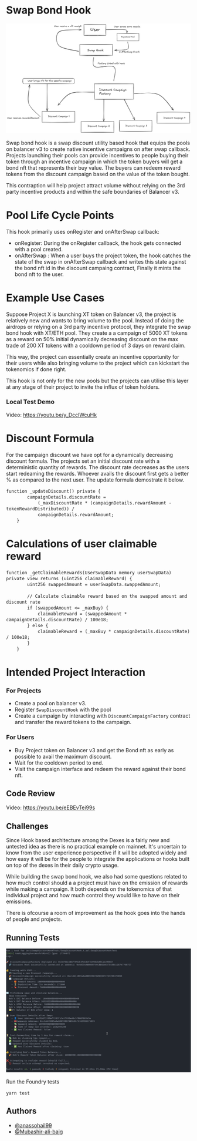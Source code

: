 # Swap Bond Hook

![Architecture](images/Architecture.png)

Swap bond hook is a swap discount utility based hook that equips the pools on balancer v3 to create native incentive campaigns on after swap callback. Projects launching their pools can provide incentives to people buying their token through an incentive campaign in which the token buyers will get a bond nft that represents their buy value. The buyers can redeem reward tokens from the discount campaign based on the value of the token bought.

This contraption will help project attract volume without relying on the 3rd party incentive products and within the safe boundaries of Balancer v3.

# Pool Life Cycle Points

This hook primarily uses onRegister and onAfterSwap callback:

- onRegister: During the onRegister callback, the hook gets connected with a pool created.
- onAfterSwap : When a user buys the project token, the hook catches the state of the swap in onAfterSwap callback and writes this state against the bond nft id in the discount campaing contract, Finally it mints the bond nft to the user.

# Example Use Cases

Suppose Project X is launching XT token on Balancer v3, the project is relatively new and wants to bring volume to the pool. Instead of doing the airdrops or relying on a 3rd party incentive protocol, they integrate the swap bond hook with XT/ETH pool. They create a a campaign of 5000 XT tokens as a reward on 50% initial dynamically decreasing discount on the max trade of 200 XT tokens with a cooldown period of 3 days on reward claim.

This way, the project can essentially create an incentive opportunity for their users while also bringing volume to the project which can kickstart the tokenomics if done right.

This hook is not only for the new pools but the projects can utilise this layer at any stage of their project to invite the influx of token holders.

### Local Test Demo

Video: https://youtu.be/y_DcclWcuHk

# Discount Formula

For the campaign discount we have opt for a dynamically decreasing discount formula. The projects set an initial discount rate with a deterministic quantity of rewards. The discount rate decreases as the users start redeaming the rewards. Whoever avails the discount first gets a better % as compared to the next user. The update formula demostrate it below.

```
function _updateDiscount() private {
        campaignDetails.discountRate =
            (_maxDiscountRate * (campaignDetails.rewardAmount - tokenRewardDistributed)) /
            campaignDetails.rewardAmount;
    }
```

# Calculations of user claimable reward

```
function _getClaimableRewards(UserSwapData memory userSwapData) private view returns (uint256 claimableReward) {
        uint256 swappedAmount = userSwapData.swappedAmount;

        // Calculate claimable reward based on the swapped amount and discount rate
        if (swappedAmount <= _maxBuy) {
            claimableReward = (swappedAmount * campaignDetails.discountRate) / 100e18;
        } else {
            claimableReward = (_maxBuy * campaignDetails.discountRate) / 100e18;
        }
    }

```

# Intended Project Interaction

### For Projects

- Create a pool on balancer v3.
- Register `SwapDiscountHook` with the pool
- Create a campaign by interacting with `DiscountCampaignFactory` contract and transfer the reward tokens to the campaign.

### For Users

- Buy Project token on Balancer v3 and get the Bond nft as early as possible to avail the maximum discount.
- Wait for the cooldown period to end.
- Visit the campaign interface and redeem the reward against their bond nft.

## Code Review

Video: https://youtu.be/eEBEvTei99s

## Challenges

Since Hook based architecture among the Dexes is a fairly new and untested idea as there is no practical example on mainnet. It's uncertain to know from the user experience perspective if it will be adopted widely and how easy it will be for the people to integrate the applications or hooks built on top of the dexes in their daily crypto usage.

While building the swap bond hook, we also had some questions related to how much control should a a project must have on the emission of rewards while making a campaign. It both depends on the tokenomics of that individual project and how much control they would like to have on their emissions.

There is ofcourse a room of improvement as the hook goes into the hands of people and projects.

## Running Tests

![Campaign Test Run](images/SwapBondTest.png)

Run the Foundry tests

```
yarn test

```

## Authors

- [@anassohail99](https://www.github.com/anassohail99)
- [@Mubashir-ali-baig](https://github.com/Mubashir-ali-baig)
